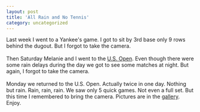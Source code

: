 ```yaml
---
layout: post
title: 'All Rain and No Tennis'
category: uncategorized
---
```


Last week I went to a Yankee's game.  I got to sit by 3rd base only 9 rows behind the dugout.  But I forgot to take the camera.<br /><br />Then Saturday Melanie and I went to the <a href="http://www.usopen.org/">U.S. Open</a>.  Even though there were some rain delays during the day we got to see some matches at night.  But again, I forgot to take the camera.<br /><br />Monday we returned to the U.S. Open.  Actually twice in one day.  Nothing but rain.  Rain, rain, rain.  We saw only 5 quick games.  Not even a full set.  But this time I remembered to bring the camera.  Pictures are in the <a href="gallery.aspx">gallery</a>.  Enjoy.<br /><br />
